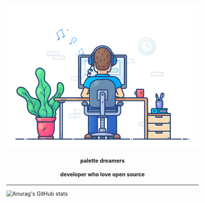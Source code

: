 <div align="center" width="100%">
  <img src="https://github.com/songjianet/songjianet/blob/main/images/working.gif" width="550" />
  
  #### palette dreamers
  #### developer who love open source
</div>

---








![Anurag's GitHub stats](https://github-readme-stats.vercel.app/api?username=songjianet&show_icons=true&theme=vue&show_owner=false)
